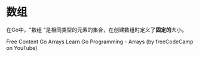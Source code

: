 # 数组

在Go中，"数组 "是相同类型的元素的集合，在创建数组时定义了**固定的**大小。

<ResourceGroupTitle>Free Content</ResourceGroupTitle>
<BadgeLink colorScheme='blue' badgeText='Official Website' href='https://go.dev/tour/moretypes/6'>Go Arrays</BadgeLink>
<BadgeLink badgeText='Watch' href='https://youtu.be/YS4e4q9oBaU?t=6473'>Learn Go Programming - Arrays (by freeCodeCamp on YouTube)</BadgeLink>
